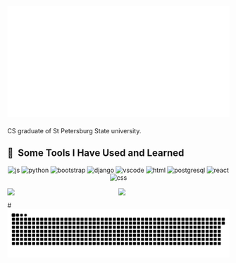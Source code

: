 <!--
**yazmyrad/yazmyrad** is a ✨ _special_ ✨ repository because its `README.md` (this file) appears on your GitHub profile.

Here are some ideas to get you started:

- 🔭 I’m currently working on ...
- 🌱 I’m currently learning ...
- 👯 I’m looking to collaborate on ...
- 🤔 I’m looking for help with ...
- 💬 Ask me about ...
- 📫 How to reach me: ...
- 😄 Pronouns: ...
- ⚡ Fun fact: ...
-->
## [![Custom Banner](SVG/banner.svg)](https://github.com/Akshay090/svg-banners)
CS graduate of St Petersburg State university. 

<h2> 🚀 &nbsp;Some Tools I Have Used and Learned</h2>
<p align="center">
<img src="https://user-images.githubusercontent.com/74038190/212257454-16e3712e-945a-4ca2-b238-408ad0bf87e6.gif" alt="js" width="45" height="45"/>
<img src="https://user-images.githubusercontent.com/74038190/212257472-08e52665-c503-4bd9-aa20-f5a4dae769b5.gif" alt="python" width="45" height="45"/>
<img src="https://user-images.githubusercontent.com/74038190/212280805-9bcb336b-8c55-46a8-abf8-ff286ab55472.gif" alt="bootstrap" width="45" height="45"/>
<img src="https://cdn.jsdelivr.net/gh/devicons/devicon@latest/icons/django/django-plain.svg" alt="django" width="45" height="45" />          
<img src="https://user-images.githubusercontent.com/74038190/212281775-b468df30-4edc-4bf8-a4ee-f52e1aaddc86.gif" alt="vscode" width="80" height="45"/>
<img src="https://cdn.jsdelivr.net/gh/devicons/devicon@latest/icons/html5/html5-original.svg" alt="html" width="40" height="45"/>		
<img src="https://cdn.jsdelivr.net/gh/devicons/devicon@latest/icons/postgresql/postgresql-original-wordmark.svg"  alt="postgresql" width="45" height="45" />		
<img src="https://cdn.jsdelivr.net/gh/devicons/devicon@latest/icons/react/react-original-wordmark.svg"   alt="react" width="45" height="45"  />			
<img src="https://cdn.jsdelivr.net/gh/devicons/devicon@latest/icons/css3/css3-original.svg" alt="css" width="45" height="45"  />
</p>
<div style="display:flex;">
<a href="https://github.com/anuraghazra/github-readme-stats" style="flex:1;">
  <img height=200 align="center" src="https://github-readme-stats.vercel.app/api?username=yazmyrad&hide=prs&show_icons=true&theme=tokyonight" />
</a>
<a href="https://github.com/anuraghazra/convoychat" style="flex:1;">
  <img height=200 align="center" src="https://github-readme-stats.vercel.app/api/top-langs?username=yazmyrad&layout=compact&langs_count=8&card_width=320" />
</a>
</div>

#![Snake animation](https://github.com/yazmyrad/yazmyrad/blob/output/github-contribution-grid-snake.svg)




